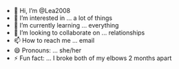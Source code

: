 - 👋 Hi, I’m @Lea2008
- 👀 I’m interested in ... a lot of things
- 🌱 I’m currently learning ...  everything
- 💞️ I’m looking to collaborate on ... relationships
- 📫 How to reach me ... email
- 😄 Pronouns: ... she/her
- ⚡ Fun fact: ... I broke both of my elbows 2 months apart

<!---
Lea2008/Lea2008 is a ✨ special ✨ repository because its `README.md` (this file) appears on your GitHub profile.
You can click the Preview link to take a look at your changes.
--->
